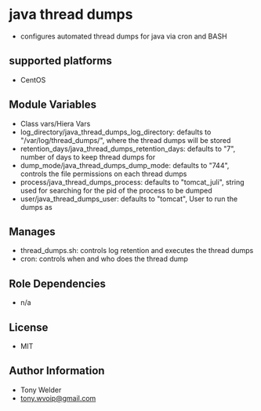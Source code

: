 # java thread dumps

- configures automated thread dumps for java via cron and BASH

## supported platforms

- CentOS

## Module Variables

- Class vars/Hiera Vars
- log_directory/java_thread_dumps_log_directory:  defaults to "/var/log/thread_dumps/", where the thread dumps will be stored
- retention_days/java_thread_dumps_retention_days: defaults to "7", number of days to keep thread dumps for
- dump_mode/java_thread_dumps_dump_mode: defaults to "744", controls the file permissions on each thread dumps
- process/java_thread_dumps_process: defaults to "tomcat_juli", string used for searching for the pid of the process to be dumped
- user/java_thread_dumps_user: defaults to "tomcat", User to run the dumps as

## Manages

- thread_dumps.sh: controls log retention and executes the thread dumps
- cron: controls when and who does the thread dump

## Role Dependencies

- n/a 

## License

- MIT

## Author Information

- Tony Welder
- tony.wvoip@gmail.com
